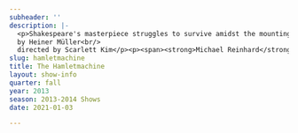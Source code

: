 ```yaml
---
subheader: ''
description: |-
  <p>Shakespeare's masterpiece struggles to survive amidst the mounting rubble of literary and political history. Failed ideals and human disillusionment give way in Hamletmachine to the youth clamoring in reaction against the past in order to change the present. To break free of the continual cycle of violence within history the past is questioned and deconstructed. Moving away from psychological narrative, Hamletmachine creates a landscape of the betrayed revolution. This performance is an exploration into the place of theatre as a sight of revolutionary change. In Müller's words, "the slogan of the Napoleonic era still applies: Theater is the Revolution on the march."</p><p>Appropriate for ages 18 and up. <strong>Note</strong>: Performances contain nudity, haze effect, and strobing lights.</p><p class="p1">
  by Heiner Müller<br/>
  directed by Scarlett Kim</p><p><span><strong>Michael Reinhard</strong> (Müller/Horatio) is a BA/MA student in English and the Humanities. He has previously appeared in <em>Henry VI</em> (Somerset), Commedia (Pantalone), and also directed an adaptation of the <em>Spoon River Anthology</em>.</span></p><p><span><strong>Alessio Franko</strong> (The Actor Playing Hamlet) is a fourth-year Cinema and Media Studies major and German minor in the College. He has studied acting at HB Studios in New York, where he is from. At UChicago he has performed in <em>Cymbeline</em> (Cornelius), <em>The Violet Hour</em> (Gidger), <em>OEDIPUS </em>(Oedipus), <em>Crime and Punishment</em> (Porfiry), and <em>Life is a Dream</em> (Basilio).</span></p> <p><span><span><span><strong>Stephanie Litchfield</strong> (Ophelia-Hamlet) is a third-year TAPS and Comparative Literature double major in the college. Previous UT credits include <em>The Real Thing</em> (Debbie) and<em> The Vagina Monologues</em> (V-Squad). She has also performed with the Hyde Park Community Players (<em>Strains of Triumph</em> - Ann) and with the LaSalle Street Theater (<em>Love Labour's Lost</em> - Katherine). </span></span></span></p><p><span><strong>Gabriel Garey Levine</strong> (Ghost-Hamlet) is a first-year prospective Neuroscience and English double-major in the College. This is his first UT show. Non-UT credits include <em>Curtains</em> (Lt. Frank Cioffi), <em>Diary of a Madman</em> (Aksentii Poprishchin), and <em>Romeo &amp; Juliet</em> (Romeo).</span></p> <p><span><strong>Derek Spencer </strong>(Gertrude-Hamlet) is a fourth-year Philosophy and Public Policy double major. He has previously appeared in last quarter's <em>Merchant of Venice</em> (The Duke). Outside of theater, Derek also writes and plays music, brews beer, and is a brother of Phi Delta Theta fraternity.</span></p><p><span><strong>Kyle Yeh</strong> (Polonius-Hamlet) is a first-year prospective Linguistics major in the College. This is his debut role in UT.</span></p><p><span><strong>Alexandra Levitas</strong> (Karl Marx) is a third-year Anthropology and TAPS double-major. She has previously worked with Le Vorris &amp; Vox student circus and performed as a trapeze artist and acrobat in 5 of their productions, including <em>Principa Circusatica</em> (Winter 2012) and <em>The Rockefeller Big Top</em> (Spring 2013). She has also acted as one of the princesses in the workshop <em>12 Dancing Princesses</em> (Winter 2012). This is her first mainstage production. </span></p><p><span><strong>Scarlett Kim</strong> (Director) is in her third year of pursuing a TAPS and Visual Arts double major and Creative Writing minor. She has previously directed<em> Hotel Nepenthe</em> and <em>4.48 Psychosis</em>, and performed in <em>The House of Yes</em> (Mrs. Pascal), <em>reWILDing Genius</em> (Lilly), and <em>The Vagina Monologues</em> with UT. She has also directed <em>'Tis Pity She's a Whore</em> and performed in <em>Coriolanus</em> (Brutus) and <em>Beowulf</em> (Beowulf) during her two years at the College. She also devised <em>Moksori/Voice</em> for Chicago Fringe Festival, performed as a marionette in the transmedia game The Project, apprenticed with Bread and Puppet Theatre and trained in mask making and performing at Dell'Arte School. She is currently the casting/education intern at Court Theatre. Upcoming projects include scenic designing for <em>Godspell</em>, assisting the directors Charles Newell on <em>M. Butterfly</em> at Court Theatre, and Halena Kays on the spring circus pro-show. Scarlett’s work centers around devising multimedia installations focusing on performance.</span></p> <p><span><strong>Ben Sulser</strong> (Stage Manager) is a second-year Evolutionary Biology major in the College. He is excited to be stage managing once again with UT, where he has previous experience with stage management (<em>Hotel Nepenthe</em>) and as a member of Tech Staff. He has also acted in CES' production of <em>'Tis Pity She's a Whore</em> (Bergetto).</span></p><p><span><strong>David Goodman-Edberg</strong> (Lighting Designer) is a second-year TAPS major in the college. He has designed lighting for a number of shows with UT, CES, and various dance groups on campus. He has also worked as a freelance designer and electrician around Chicago, most recently designing for the Dance Chicago 2013 Dance Slam. He coordinates lighting for events in the Logan Center Performance Hall as well.</span></p><p><span></span></p> <p><span><strong>Ivan Pyzow</strong> (Composer/Music Director) is a third-year Mathematics major in the College. He has previously appeared in <em>The Physicists</em> (Mobius). He composed music for Le Vorris &amp; Vox (<em>The River Jordan</em>) and for the Classical Entertainment Society (<em>Beowulf</em>). He currently directs the Dirt Red Brass Band. </span></p><p><span><strong>Trevor Ly</strong> (Costume Designer) is a third-year Philosophy and Mathematics major in the College. He previously did general design work on <em>Beowulf</em> and <em>'Tis Pity She's a Whore</em>. He also participated in MODA's Designer Boot Camp program, class of 2013.</span></p><p><span><strong>Lilly Lerer </strong>(Scenic Designer) is a fourth-year student studying Comparative Human Development and History and Philosophy of Science (HIPS). She has designed set and acted in several University Theater and CES productions, including <em>Hotel Nepenthe</em>, <em>4.48 Psychosis </em>and <em>Beowulf</em>. </span></p><p><span><strong>Jamie Mermelstein</strong> (Props Designer) is a fourth-year TAPS and English major in the College. She has previously worked with UT as a stage manager, production manager, director, and dramaturg. She has also worked with Ars Nova, About Face Theater, Court Theater, Teatro Vista, and MCA Stage. </span></p><p><span><strong>Alessio Franko </strong>(Video Designer) is a Media Studies senior in the College. This is Alessio's second collaboration with Scarlett Kim after doing sound design for last Winter's <em>Hotel Nepenthe</em>. He also directed last Fall's Doctor Who-themed Shakespeare workshop. Alessio works on editing-based video art as well as Televisual forms such as Sitcom. He is from California.</span></p> <p><span><strong>Dan Cronin </strong>(Dramaturg) is a third-year English Language and Literature major in the College with a focus on Creative Writing. He previously served as an Assistant Dramaturg for <em>The Drowsy Chaperone</em> and <em>Hotel Nepenthe</em>.  </span></p><p><span><strong>Kevin Freese</strong> (Master Electrician) is a second-year Math and Computer Science major. He has previously been ME for <em>The Credeaux Canvas</em> and <em>The Drowsy Chaperone</em> for UT. He would like to thank his crescent wrench, Ralph, for his continued success. </span></p><p><span><strong>John Xia </strong>(Master Carpenter) is a fourth-year in Physics. He has previously helped build sets for <em>The</em> <em>Violet Hour</em>, <em>Reefer Madness</em>,<em> The Lion in Winter</em>, and <em>The Two Gentlemen of Verona</em>.</span></p><p><span></span></p><p><span><strong>Nicholas Moses Shatan</strong> (Asst. Director) is a fourth-year Geographical Studies major in the College. He previously directed Spring 2012 sitcom-workshop <em>The Chinese Restaurant Installation</em>, and appeared as Clown in Fall 2011's workshop <em>The Tragical Tale of Melissa McHiney McNormous McWhale</em>.</span></p> <p><span><span><span><span><span><span><span><span><strong>Alexandra Garfinkle </strong>(Assistant Production Manager) is a third-year in the College, majoring in English and Russian Studies. This is her fourth UT credit. </span></span></span></span></span></span></span></span></p> <p><span><span><span><span><span><span><span><span><strong>Lauren Eames</strong> (Assistant Lighting Designer) is a first-year in the College interested in majoring in Religion and Physics with a focus in Astronomy and Astrophysics. She has previously designed for Theater[24]. This is her first UT production and she's very excited!</span></span></span></span></span></span></span></span></p><p><span><span><span><span><span><span><span><span><strong>Noah Kahrs</strong> (Apprentice Music Director) is a first-year undergrad planning on majoring in Music and Mathematics. He was previously assistant sound designer for <em>Hedda Gabler</em>.</span></span></span></span></span></span></span></span></p> <p><span><span><span><span><span><span><span><span><strong>Julia Santha</strong> (Assistant Props Designer) is a second-year at the College double-majoring in TAPS and Law, Letters and Society. She has previously worked on UT shows as an assistant director, assistant set designer, and director. </span></span></span></span></span></span></span></span></p> <p><span><span><span><span><span><span><span><span><strong>Bianca Eugene</strong> (Assistant Props Designer) is a second-year International Studies major in the College. This is her first production with University Theater. </span></span></span></span></span></span></span></span></p> <p><span><span><span><span><span><span><span><span><strong>Amy Yin</strong> (Assistant Scenic Designer) is a first-year student in the College. This is her first time involved in a UT production as an assistant scenic designer.</span></span></span></span></span></span></span></span></p> <p><span><span><span><span><span><span><span><span><strong>Jamie Keener </strong>(Assistant Scenic Designer) is a first-year English major in the College, and this is her first time participating in a University Theater production.</span></span></span></span></span></span></span></span></p> <p><span><span><span><span><span><span><span><span><strong>Sara Ruiz</strong> (Assistant Dramaturg) is a third-year Slavic Languages and Literatures major in the College. This is her first time getting involved with UT, but she hopes to continue! </span></span></span></span></span></span></span></span></p>
slug: hamletmachine
title: The Hamletmachine
layout: show-info
quarter: fall
year: 2013
season: 2013-2014 Shows
date: 2021-01-03

---
```

